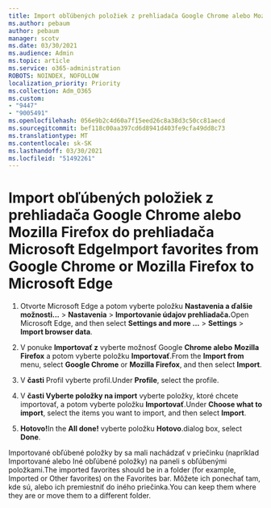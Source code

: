 ```yaml
---
title: Import obľúbených položiek z prehliadača Google Chrome alebo Mozilla Firefox do prehliadača Microsoft Edge
ms.author: pebaum
author: pebaum
manager: scotv
ms.date: 03/30/2021
ms.audience: Admin
ms.topic: article
ms.service: o365-administration
ROBOTS: NOINDEX, NOFOLLOW
localization_priority: Priority
ms.collection: Adm_O365
ms.custom:
- "9447"
- "9005491"
ms.openlocfilehash: 056e9b2c4d60a7f15eed26c8a38d3c50cc81aecd
ms.sourcegitcommit: bef118c00aa397cd6d8941d403fe9cfa49dd8c73
ms.translationtype: MT
ms.contentlocale: sk-SK
ms.lasthandoff: 03/30/2021
ms.locfileid: "51492261"
---
```

# <a name="import-favorites-from-google-chrome-or-mozilla-firefox-to-microsoft-edge"></a><span data-ttu-id="c8eec-102">Import obľúbených položiek z prehliadača Google Chrome alebo Mozilla Firefox do prehliadača Microsoft Edge</span><span class="sxs-lookup"><span data-stu-id="c8eec-102">Import favorites from Google Chrome or Mozilla Firefox to Microsoft Edge</span></span>

1. <span data-ttu-id="c8eec-103">Otvorte Microsoft Edge a potom vyberte položku **Nastavenia a ďalšie možnosti...**  >  **Nastavenia**  >  **Importovanie údajov prehliadača.**</span><span class="sxs-lookup"><span data-stu-id="c8eec-103">Open Microsoft Edge, and then select **Settings and more ...** > **Settings** > **Import browser data**.</span></span>

1. <span data-ttu-id="c8eec-104">V ponuke **Importovať z** vyberte možnosť Google **Chrome alebo** **Mozilla Firefox** a potom vyberte položku **Importovať**.</span><span class="sxs-lookup"><span data-stu-id="c8eec-104">From the **Import from** menu, select **Google Chrome** or **Mozilla Firefox**, and then select **Import**.</span></span>

1. <span data-ttu-id="c8eec-105">V **časti** Profil vyberte profil.</span><span class="sxs-lookup"><span data-stu-id="c8eec-105">Under **Profile**, select the profile.</span></span>

1. <span data-ttu-id="c8eec-106">V **časti Vyberte položky na import** vyberte položky, ktoré chcete importovať, a potom vyberte položku **Importovať**.</span><span class="sxs-lookup"><span data-stu-id="c8eec-106">Under **Choose what to import**, select the items you want to import, and then select **Import**.</span></span>

1. <span data-ttu-id="c8eec-107">**Hotovo!**</span><span class="sxs-lookup"><span data-stu-id="c8eec-107">In the **All done!**</span></span> <span data-ttu-id="c8eec-108">vyberte položku **Hotovo**.</span><span class="sxs-lookup"><span data-stu-id="c8eec-108">dialog box, select **Done**.</span></span>

<span data-ttu-id="c8eec-109">Importované obľúbené položky by sa mali nachádzať v priečinku (napríklad Importované alebo Iné obľúbené položky) na paneli s obľúbenými položkami.</span><span class="sxs-lookup"><span data-stu-id="c8eec-109">The imported favorites should be in a folder (for example, Imported or Other favorites) on the Favorites bar.</span></span> <span data-ttu-id="c8eec-110">Môžete ich ponechať tam, kde sú, alebo ich premiestniť do iného priečinka.</span><span class="sxs-lookup"><span data-stu-id="c8eec-110">You can keep them where they are or move them to a different folder.</span></span>
